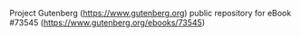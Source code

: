 Project Gutenberg (https://www.gutenberg.org) public repository for eBook #73545 (https://www.gutenberg.org/ebooks/73545)
